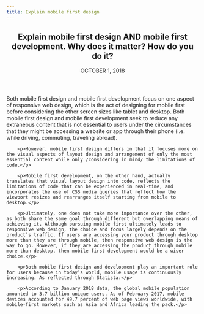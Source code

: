 ```yaml
---
title: Explain mobile first design
---
```


<main class='blogposts__container'>
    <header>
        <h2>Explain mobile first design AND mobile first development. Why does it matter? How do you do it?</h2>
        <time datetime="2018-11-21">OCTOBER 1, 2018</time>
    </header>
        <p>Both mobile first design and mobile first development focus on one aspect of responsive web design, which is the act of designing for mobile first before considering the other screen sizes like tablet and desktop. Both mobile first design and mobile first development seek to reduce any extraneous content that is not essential to users under the circumstances that they might be accessing a website or app through their phone (i.e. while driving, commuting, traveling abroad).</p>

        <p>However, mobile first design differs in that it focuses more on the visual aspects of layout design and arrangement of only the most essential content while only /considering in mind/ the limitations of code.</p>

        <p>Mobile first development, on the other hand, actually translates that visual layout design into code, reflects the limitations of code that can be experienced in real-time, and incorporates the use of CSS media queries that reflect how the viewport resizes and rearranges itself starting from mobile to desktop.</p>

        <p>Ultimately, one does not take more importance over the other, as both share the same goal through different but overlapping means of achieving it. Although pursuing mobile first ultimately leads to responsive web design, the choice and focus largely depends on the product’s traffic. If users are accessing your product through desktop more than they are through mobile, then responsive web design is the way to go. However, if they are accessing the product through mobile more than desktop, then mobile first development would be a wiser choice.</p>

        <p>Both mobile first design and development play an important role for users because in today’s world, mobile usage is continuously increasing. As reflected through Statista:</p>

        <p>According to January 2018 data, the global mobile population amounted to 3.7 billion unique users. As of February 2017, mobile devices accounted for 49.7 percent of web page views worldwide, with mobile-first markets such as Asia and Africa leading the pack.</p>
</main>
